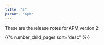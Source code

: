 ```yaml
---
title: "2"
parent: "apm"
---
```


These are the release notes for APM version 2:

{{% number_child_pages sort="desc" %}}
